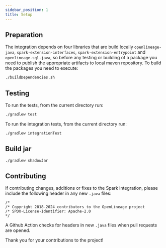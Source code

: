 ```yaml
---
sidebar_position: 1
title: Setup
---
```


## Preparation

The integration depends on four libraries that are build locally `openlineage-java`, `spark-extension-interfaces`, `spark-extension-entrypoint` and `openlineage-sql-java`,
so before any testing or building of a package you need to publish the appropriate artifacts to local maven repository.
To build the packages you need to execute:

```sh
./buildDependencies.sh
```

## Testing

To run the tests, from the current directory run:

```sh
./gradlew test
```

To run the integration tests, from the current directory run:

```sh
./gradlew integrationTest
```

## Build jar

```sh
./gradlew shadowJar
```

## Contributing

If contributing changes, additions or fixes to the Spark integration, please include the following header in any new `.java` files:

```
/* 
/* Copyright 2018-2024 contributors to the OpenLineage project
/* SPDX-License-Identifier: Apache-2.0 
*/
```

A Github Action checks for headers in new `.java` files when pull requests are opened.

Thank you for your contributions to the project!